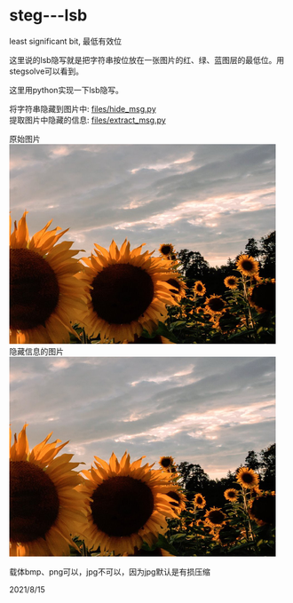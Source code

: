 # steg---lsb

least significant bit, 最低有效位  

这里说的lsb隐写就是把字符串按位放在一张图片的红、绿、蓝图层的最低位。用stegsolve可以看到。  

这里用python实现一下lsb隐写。  

将字符串隐藏到图片中: [files/hide_msg.py](files/hide_msg.py)  
提取图片中隐藏的信息: [files/extract_msg.py](files/extract_msg.py)  

原始图片  
![原始图片](files/steg.bmp)  
隐藏信息的图片  
![隐藏信息的图片](files/steg_lsb.bmp)  

载体bmp、png可以，jpg不可以，因为jpg默认是有损压缩  


2021/8/15  
